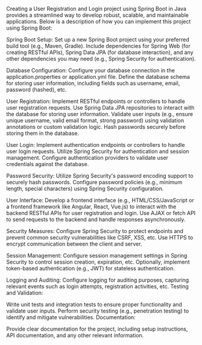 Creating a User Registration and Login project using Spring Boot in Java provides a streamlined way to develop robust, scalable, and maintainable applications. Below is a description of how you can implement this project using Spring Boot:

Spring Boot Setup:
Set up a new Spring Boot project using your preferred build tool (e.g., Maven, Gradle).
Include dependencies for Spring Web (for creating RESTful APIs), Spring Data JPA (for database interaction), and any other dependencies you may need (e.g., Spring Security for authentication).

Database Configuration:
Configure your database connection in the application.properties or application.yml file.
Define the database schema for storing user information, including fields such as username, email, password (hashed), etc.

User Registration:
Implement RESTful endpoints or controllers to handle user registration requests.
Use Spring Data JPA repositories to interact with the database for storing user information.
Validate user inputs (e.g., ensure unique username, valid email format, strong password) using validation annotations or custom validation logic.
Hash passwords securely before storing them in the database.

User Login:
Implement authentication endpoints or controllers to handle user login requests.
Utilize Spring Security for authentication and session management.
Configure authentication providers to validate user credentials against the database.

Password Security:
Utilize Spring Security's password encoding support to securely hash passwords.
Configure password policies (e.g., minimum length, special characters) using Spring Security configuration.

User Interface:
Develop a frontend interface (e.g., HTML/CSS/JavaScript or a frontend framework like Angular, React, Vue.js) to interact with the backend RESTful APIs for user registration and login.
Use AJAX or fetch API to send requests to the backend and handle responses asynchronously.

Security Measures:
Configure Spring Security to protect endpoints and prevent common security vulnerabilities like CSRF, XSS, etc.
Use HTTPS to encrypt communication between the client and server.

Session Management:
Configure session management settings in Spring Security to control session creation, expiration, etc.
Optionally, implement token-based authentication (e.g., JWT) for stateless authentication.

Logging and Auditing:
Configure logging for auditing purposes, capturing relevant events such as login attempts, registration activities, etc.
Testing and Validation:

Write unit tests and integration tests to ensure proper functionality and validate user inputs.
Perform security testing (e.g., penetration testing) to identify and mitigate vulnerabilities.
Documentation:

Provide clear documentation for the project, including setup instructions, API documentation, and any other relevant information.
